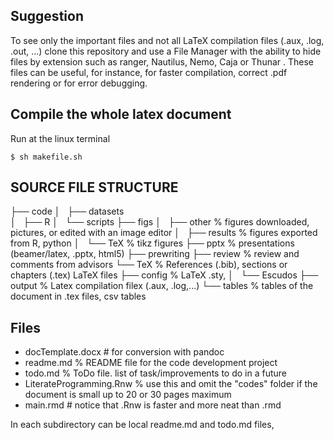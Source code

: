 ## Suggestion

To see only the important files and not all LaTeX compilation files (.aux, .log, .out, ...) clone this repository and use a File Manager with the ability to hide files by extension such as ranger, Nautilus, Nemo, Caja or Thunar . These files can be useful, for instance, for faster compilation, correct .pdf rendering or for error debugging.

## Compile the whole latex document
Run at the linux terminal

`$ sh makefile.sh`

## SOURCE FILE STRUCTURE

├── code
│   ├── datasets  
│   ├── R
│   └── scripts
├── figs
│   ├── other     % figures downloaded, pictures, or edited with an image editor
│   ├── results   % figures exported from R, python
│   └── TeX       % tikz figures
├── pptx          % presentations (beamer/latex, .pptx, html5)
├── prewriting
├── review        % review and comments from advisors
└── TeX              % References (.bib), sections or chapters (.tex) LaTeX files
    ├── config       % LaTeX .sty, 
    │   └── Escudos
    ├── output       % Latex compilation filex (.aux, .log,...)
    └── tables       % tables of the document in .tex files, csv tables

## Files

 - docTemplate.docx # for conversion with pandoc
 - readme.md  % README file for the code development project
 - todo.md  % ToDo file. list of task/improvements to do in a future
 - LiterateProgramming.Rnw  % use this and omit the "codes" folder if the document is small up to 20 or 30 pages maximum
 - main.rmd # notice that .Rnw is faster and more neat than .rmd

In each subdirectory can be local readme.md and todo.md files,

